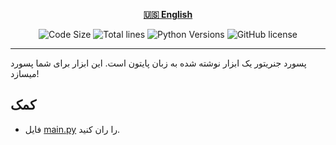 <div align="center">

[**🇺🇸 English**](README.md)
</div>

<p align="center">
    <img src="https://img.shields.io/github/languages/code-size/robonamari/Password-Genarator?style=flat" alt="Code Size">
    <img src="https://tokei.rs/b1/github/robonamari/Password-Genarator?style=flat" alt="Total lines">
    <img src="https://img.shields.io/badge/python-%5E3.7-blue" alt="Python Versions">
    <img src="https://img.shields.io/github/license/robonamari/Password-Genarator" alt="GitHub license">
</p>

---

پسورد جنریتور یک ابزار نوشته شده به زبان پایتون است. این ابزار برای شما پسورد میسازد!
## کمک
* فایل [main.py](main.py) را ران کنید.
